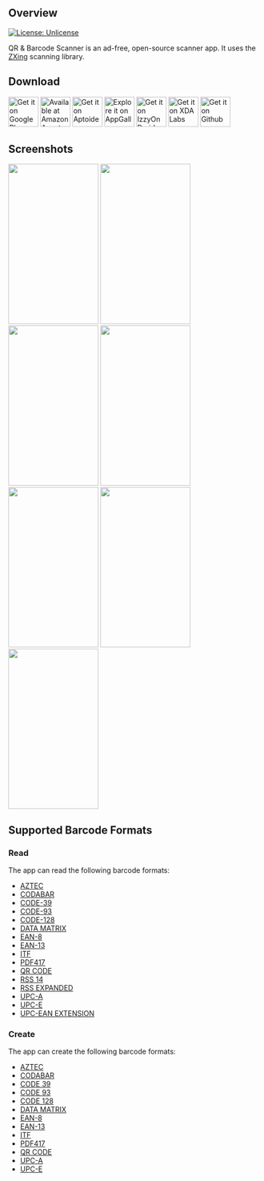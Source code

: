 ## Overview
[![License: Unlicense](https://img.shields.io/badge/license-Unlicense-blue.svg)](http://unlicense.org/)

QR & Barcode Scanner is an ad-free, open-source scanner app. It uses the [ZXing][zxing] scanning library.

## Download

<a href="https://play.google.com/store/apps/details?id=org.barcodescanner"><img alt="Get it on Google Play" src="https://github.com/dmitriy-ilchenko/QrAndBarcodeScanner/blob/develop/images/google_play/badge.png" height="60"/></a>   <a href="https://www.amazon.com/dp/B08GCTQ444/ref=apps_sf_sta"><img alt="Available at Amazon Appstore" src="https://github.com/dmitriy-ilchenko/QrAndBarcodeScanner/blob/develop/images/amazon/badge.png" height="60"/></a>   <a href="https://ad-free-qr-barcode-scanner.en.aptoide.com/app"><img alt="Get it on Aptoide" src="https://github.com/dmitriy-ilchenko/QrAndBarcodeScanner/blob/develop/images/aptoide_badge.svg" height="60"/></a>   <a href="https://appgallery7.huawei.com/#/app/C102717909"><img alt="Explore it on AppGallery" src="https://github.com/dmitriy-ilchenko/QrAndBarcodeScanner/blob/develop/images/app_gallery/badge.png" height="60"/></a>   <a href="https://apt.izzysoft.de/fdroid/index/apk/com.example.barcodescanner"><img alt="Get it on IzzyOnDroid" src="https://github.com/dmitriy-ilchenko/QrAndBarcodeScanner/blob/develop/images/IzzyOnDroid.png" height="60"/></a>   <a href="https://labs.xda-developers.com/store/app/com.example.barcodescanner"><img alt="Get it on XDA Labs" src="https://github.com/dmitriy-ilchenko/QrAndBarcodeScanner/blob/develop/images/xda-badge.png" height="60"/></a>   <a href="https://github.com/dmitriy-ilchenko/QrAndBarcodeScanner/releases"><img alt="Get it on Github" src="https://github.com/dmitriy-ilchenko/QrAndBarcodeScanner/blob/develop/images/get-it-on-github.png" height="60"/></a>

## Screenshots

<img src="https://github.com/dmitriy-ilchenko/QrAndBarcodeScanner/blob/develop/images/screenshots/en/1_scan.png" width="180" height="320"/> <img src="https://github.com/dmitriy-ilchenko/QrAndBarcodeScanner/blob/develop/images/screenshots/en/2_scan_from_file.png" width="180" height="320"/> <img src="https://github.com/dmitriy-ilchenko/QrAndBarcodeScanner/blob/develop/images/screenshots/en/3_result.png" width="180" height="320"/> <img src="https://github.com/dmitriy-ilchenko/QrAndBarcodeScanner/blob/develop/images/screenshots/en/4_result_dark_theme.png" width="180" height="320"/> <img src="https://github.com/dmitriy-ilchenko/QrAndBarcodeScanner/blob/develop/images/screenshots/en/5_create.png" width="180" height="320"/> <img src="https://github.com/dmitriy-ilchenko/QrAndBarcodeScanner/blob/develop/images/screenshots/en/6_history.png" width="180" height="320"/> <img src="https://github.com/dmitriy-ilchenko/QrAndBarcodeScanner/blob/develop/images/screenshots/en/7_settings.png" width="180" height="320"/>

## Supported Barcode Formats

### Read

The app can read the following barcode formats:
* [AZTEC][aztec]
* [CODABAR][codabar]
* [CODE-39][code_39]
* [CODE-93][code_93]
* [CODE-128][code_128]
* [DATA MATRIX][data_matrix]
* [EAN-8][ean_8]
* [EAN-13][ean_13]
* [ITF][itf]
* [PDF417][pdf417]
* [QR CODE][qr_code]
* [RSS 14][rss]
* [RSS EXPANDED][rss]
* [UPC-A][upc_a]
* [UPC-E][upc_e]
* [UPC-EAN EXTENSION][upc_ean]

### Create

The app can create the following barcode formats:
* [AZTEC][aztec]
* [CODABAR][codabar]
* [CODE 39][code_39]
* [CODE 93][code_93]
* [CODE 128][code_128]
* [DATA MATRIX][data_matrix]
* [EAN-8][ean_8]
* [EAN-13][ean_13]
* [ITF][itf]
* [PDF417][pdf417]
* [QR CODE][qr_code]
* [UPC-A][upc_a]
* [UPC-E][upc_e]

[zxing]: https://github.com/zxing/zxing
[aztec]: https://en.wikipedia.org/wiki/Aztec_Code
[codabar]: https://en.wikipedia.org/wiki/Codabar
[code_39]: https://en.wikipedia.org/wiki/Code_39
[code_93]: https://en.wikipedia.org/wiki/Code_93
[code_128]: https://en.wikipedia.org/wiki/Code_128
[data_matrix]: https://en.wikipedia.org/wiki/Data_Matrix
[ean_8]: https://en.wikipedia.org/wiki/EAN-8
[ean_13]: https://en.wikipedia.org/wiki/International_Article_Number
[itf]: https://en.wikipedia.org/wiki/Interleaved_2_of_5
[maxicode]: https://en.wikipedia.org/wiki/MaxiCode
[pdf417]: https://en.wikipedia.org/wiki/PDF417
[qr_code]: https://en.wikipedia.org/wiki/QR_code
[rss]: https://en.wikipedia.org/wiki/GS1_DataBar
[upc_a]: https://en.wikipedia.org/wiki/Universal_Product_Code
[upc_e]: https://en.wikipedia.org/wiki/Universal_Product_Code#UPC-E
[upc_ean]: https://en.wikipedia.org/wiki/Universal_Product_Code#EAN-13
[rs]: https://developer.android.com/guide/topics/renderscript/compute
